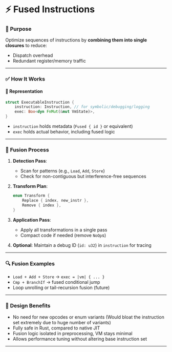 

# ⚡ **Fused Instructions**

### 🔧 **Purpose**

Optimize sequences of instructions by **combining them into single closures** to reduce:

* Dispatch overhead
* Redundant register/memory traffic

---

### ✅ **How It Works**

#### 🔹 Representation

```rust
struct ExecutableInstruction {
    instruction: Instruction, // for symbolic/debugging/logging
    exec: Box<dyn FnMut(&mut VmState)>,
}
```

* `instruction` holds metadata (`Fused { id }` or equivalent)
* `exec` holds actual behavior, including fused logic

---

### 🔁 **Fusion Process**

1. **Detection Pass**:

   * Scan for patterns (e.g., `Load`, `Add`, `Store`)
   * Check for non-contiguous but interference-free sequences

2. **Transform Plan**:

   ```rust
   enum Transform {
       Replace { index, new_instr },
       Remove { index },
   }
   ```

3. **Application Pass**:

   * Apply all transformations in a single pass
   * Compact code if needed (remove `NoOp`s)

4. **Optional**: Maintain a debug ID (`id: u32`) in `instruction` for tracing

---

### 🔍 **Fusion Examples**

* `Load + Add + Store` → `exec = |vm| { ... }`
* `Cmp + BranchIf` → fused conditional jump
* Loop unrolling or tail-recursion fusion (future)

---

### 🧠 **Design Benefits**

* No need for new opcodes or enum variants (Would bloat the instruction set extremely due to huge number of variants)
* Fully safe in Rust, compared to native JIT
* Fusion logic isolated in preprocessing, VM stays minimal
* Allows performance tuning without altering base instruction set

---
